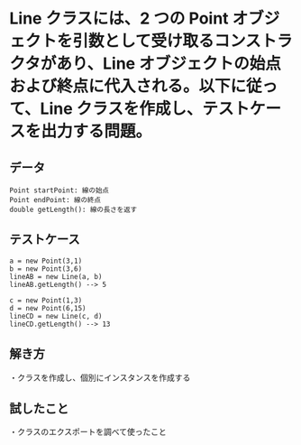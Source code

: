 # Line クラスには、2 つの Point オブジェクトを引数として受け取るコンストラクタがあり、Line オブジェクトの始点および終点に代入される。以下に従って、Line クラスを作成し、テストケースを出力する問題。

## データ
`Point startPoint: 線の始点`<br>
`Point endPoint: 線の終点`<br>
`double getLength(): 線の長さを返す`<br>

## テストケース
`a = new Point(3,1)`<br>
`b = new Point(3,6)`<br>
`lineAB = new Line(a, b)`<br>
`lineAB.getLength() --> 5`<br>

`c = new Point(1,3)`<br>
`d = new Point(6,15)`<br>
`lineCD = new Line(c, d)`<br>
`lineCD.getLength() --> 13`<br>

## 解き方
・クラスを作成し、個別にインスタンスを作成する<br>

## 試したこと
・クラスのエクスポートを調べて使ったこと<br>